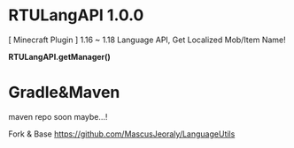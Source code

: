 # RTULangAPI 1.0.0
[ Minecraft Plugin ] 1.16 ~ 1.18 Language API, Get Localized Mob/Item Name!

**RTULangAPI.getManager()**



# Gradle&Maven
maven repo soon maybe...!

Fork & Base
https://github.com/MascusJeoraly/LanguageUtils
